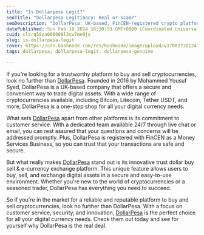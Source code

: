 ```yaml
---
title: "Is Dollarpesa Legit?"
seoTitle: "Dollarpesa Legitimacy: Real or Scam?"
seoDescription: "DollarPesa: UK-based, FinCEN-registered crypto platform with secure trading, 24/7 support, and innovative e-currency exchange since 2016"
datePublished: Sun Feb 18 2024 16:30:53 GMT+0000 (Coordinated Universal Time)
cuid: clsrq58za000009l3cw7me0js
slug: is-dollarpesa-legit
cover: https://cdn.hashnode.com/res/hashnode/image/upload/v1708273012415/0743c988-cc7b-46d3-a452-7da71bdea4ba.jpeg
tags: dollarpesa, dollarpesa-legit, dollarpesa-genuine

---
```


If you're looking for a trustworthy platform to buy and sell cryptocurrencies, look no further than [DollarPesa](https://dollarpesa.com). Founded in 2016 by Mohammed Yousuf Syed, DollarPesa is a UK-based company that offers a secure and convenient way to trade digital assets. With a wide range of cryptocurrencies available, including Bitcoin, Litecoin, Tether USDT, and more, DollarPesa is a one-stop shop for all your digital currency needs.

What sets [DollarPesa](https://dollarpesa.net) apart from other platforms is its commitment to customer service. With a dedicated team available 24/7 through live chat or email, you can rest assured that your questions and concerns will be addressed promptly. Plus, DollarPesa is registered with FinCEN as a Money Services Business, so you can trust that your transactions are safe and secure.

But what really makes [DollarPesa](https://dollarpesa.ltd) stand out is its innovative trust dollar buy sell & e-currency exchange platform. This unique feature allows users to buy, sell, and exchange digital assets in a secure and easy-to-use environment. Whether you're new to the world of cryptocurrencies or a seasoned trader, DollarPesa has everything you need to succeed.

So if you're in the market for a reliable and reputable platform to buy and sell cryptocurrencies, look no further than DollarPesa. With a focus on customer service, security, and innovation, [DollarPesa](https://dollarpesa.com) is the perfect choice for all your digital currency needs. Check them out today and see for yourself why DollarPesa is the real deal.